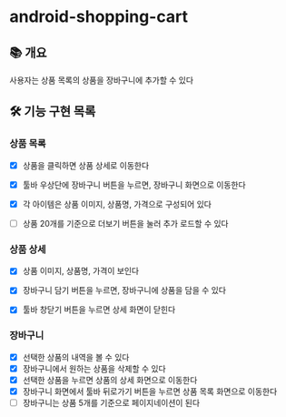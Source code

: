 # android-shopping-cart

## 📚️ 개요
사용자는 상품 목록의 상품을 장바구니에 추가할 수 있다



## 🛠️ 기능 구현 목록

### 상품 목록
- [x] 상품을 클릭하면 상품 상세로 이동한다
- [x] 툴바 우상단에 장바구니 버튼을 누르면, 장바구니 화면으로 이동한다
- [x] 각 아이템은 상품 이미지, 상품명, 가격으로 구성되어 있다
- [ ] 상품 20개를 기준으로 더보기 버튼을 눌러 추가 로드할 수 있다


### 상품 상세
- [x] 상품 이미지, 상품명, 가격이 보인다
- [x] 장바구니 담기 버튼을 누르면, 장바구니에 상품을 담을 수 있다
- [x] 툴바 창닫기 버튼을 누르면 상세 화면이 닫힌다


### 장바구니
- [x] 선택한 상품의 내역을 볼 수 있다
- [x] 장바구니에서 원하는 상품을 삭제할 수 있다
- [x] 선택한 상품을 누르면 상품의 상세 화면으로 이동한다
- [x] 장바구니 화면에서 툴바 뒤로가기 버튼을 누르면 상품 목록 화면으로 이동한다
- [ ] 장바구니는 상품 5개를 기준으로 페이지네이션이 된다